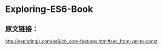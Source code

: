 # Exploring-ES6-Book

## 原文链接：

http://exploringjs.com/es6/ch_core-features.html#sec_from-var-to-const